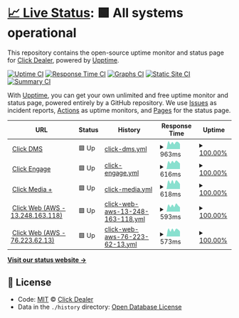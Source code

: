 # [📈 Live Status](https://clickdealer.github.io/upptime): <!--live status--> **🟩 All systems operational**

This repository contains the open-source uptime monitor and status page for [Click Dealer](https://clickdealer.co.uk), powered by [Upptime](https://github.com/upptime/upptime).

[![Uptime CI](https://github.com/koj-co/upptime/workflows/Uptime%20CI/badge.svg)](https://github.com/koj-co/upptime/actions?query=workflow%3A%22Uptime+CI%22)
[![Response Time CI](https://github.com/koj-co/upptime/workflows/Response%20Time%20CI/badge.svg)](https://github.com/koj-co/upptime/actions?query=workflow%3A%22Response+Time+CI%22)
[![Graphs CI](https://github.com/koj-co/upptime/workflows/Graphs%20CI/badge.svg)](https://github.com/koj-co/upptime/actions?query=workflow%3A%22Graphs+CI%22)
[![Static Site CI](https://github.com/koj-co/upptime/workflows/Static%20Site%20CI/badge.svg)](https://github.com/koj-co/upptime/actions?query=workflow%3A%22Static+Site+CI%22)
[![Summary CI](https://github.com/koj-co/upptime/workflows/Summary%20CI/badge.svg)](https://github.com/koj-co/upptime/actions?query=workflow%3A%22Summary+CI%22)

With [Upptime](https://upptime.js.org), you can get your own unlimited and free uptime monitor and status page, powered entirely by a GitHub repository. We use [Issues](https://github.com/clickdealer/upptime/issues) as incident reports, [Actions](https://github.com/clickdealer/upptime/actions) as uptime monitors, and [Pages](https://clickdealer.github.io/upptime) for the status page.

<!--start: status pages-->
<!-- This summary is generated by Upptime (https://github.com/upptime/upptime) -->
<!-- Do not edit this manually, your changes will be overwritten -->
<!-- prettier-ignore -->
| URL | Status | History | Response Time | Uptime |
| --- | ------ | ------- | ------------- | ------ |
| <img alt="" src="https://favicons.githubusercontent.com/myclickdealer.co.uk" height="13"> [Click DMS](https://myclickdealer.co.uk) | 🟩 Up | [click-dms.yml](https://github.com/clickdealer/upptime/commits/HEAD/history/click-dms.yml) | <details><summary><img alt="Response time graph" src="./graphs/click-dms/response-time-week.png" height="20"> 963ms</summary><br><a href="https://clickdealer.github.io/upptime/history/click-dms"><img alt="Response time 1004" src="https://img.shields.io/endpoint?url=https%3A%2F%2Fraw.githubusercontent.com%2Fclickdealer%2Fupptime%2FHEAD%2Fapi%2Fclick-dms%2Fresponse-time.json"></a><br><a href="https://clickdealer.github.io/upptime/history/click-dms"><img alt="24-hour response time 769" src="https://img.shields.io/endpoint?url=https%3A%2F%2Fraw.githubusercontent.com%2Fclickdealer%2Fupptime%2FHEAD%2Fapi%2Fclick-dms%2Fresponse-time-day.json"></a><br><a href="https://clickdealer.github.io/upptime/history/click-dms"><img alt="7-day response time 963" src="https://img.shields.io/endpoint?url=https%3A%2F%2Fraw.githubusercontent.com%2Fclickdealer%2Fupptime%2FHEAD%2Fapi%2Fclick-dms%2Fresponse-time-week.json"></a><br><a href="https://clickdealer.github.io/upptime/history/click-dms"><img alt="30-day response time 797" src="https://img.shields.io/endpoint?url=https%3A%2F%2Fraw.githubusercontent.com%2Fclickdealer%2Fupptime%2FHEAD%2Fapi%2Fclick-dms%2Fresponse-time-month.json"></a><br><a href="https://clickdealer.github.io/upptime/history/click-dms"><img alt="1-year response time 1004" src="https://img.shields.io/endpoint?url=https%3A%2F%2Fraw.githubusercontent.com%2Fclickdealer%2Fupptime%2FHEAD%2Fapi%2Fclick-dms%2Fresponse-time-year.json"></a></details> | <details><summary><a href="https://clickdealer.github.io/upptime/history/click-dms">100.00%</a></summary><a href="https://clickdealer.github.io/upptime/history/click-dms"><img alt="All-time uptime 99.22%" src="https://img.shields.io/endpoint?url=https%3A%2F%2Fraw.githubusercontent.com%2Fclickdealer%2Fupptime%2FHEAD%2Fapi%2Fclick-dms%2Fuptime.json"></a><br><a href="https://clickdealer.github.io/upptime/history/click-dms"><img alt="24-hour uptime 100.00%" src="https://img.shields.io/endpoint?url=https%3A%2F%2Fraw.githubusercontent.com%2Fclickdealer%2Fupptime%2FHEAD%2Fapi%2Fclick-dms%2Fuptime-day.json"></a><br><a href="https://clickdealer.github.io/upptime/history/click-dms"><img alt="7-day uptime 100.00%" src="https://img.shields.io/endpoint?url=https%3A%2F%2Fraw.githubusercontent.com%2Fclickdealer%2Fupptime%2FHEAD%2Fapi%2Fclick-dms%2Fuptime-week.json"></a><br><a href="https://clickdealer.github.io/upptime/history/click-dms"><img alt="30-day uptime 100.00%" src="https://img.shields.io/endpoint?url=https%3A%2F%2Fraw.githubusercontent.com%2Fclickdealer%2Fupptime%2FHEAD%2Fapi%2Fclick-dms%2Fuptime-month.json"></a><br><a href="https://clickdealer.github.io/upptime/history/click-dms"><img alt="1-year uptime 99.22%" src="https://img.shields.io/endpoint?url=https%3A%2F%2Fraw.githubusercontent.com%2Fclickdealer%2Fupptime%2FHEAD%2Fapi%2Fclick-dms%2Fuptime-year.json"></a></details>
| <img alt="" src="https://favicons.githubusercontent.com/example.click-engage.co.uk" height="13"> [Click Engage](https://example.click-engage.co.uk) | 🟩 Up | [click-engage.yml](https://github.com/clickdealer/upptime/commits/HEAD/history/click-engage.yml) | <details><summary><img alt="Response time graph" src="./graphs/click-engage/response-time-week.png" height="20"> 616ms</summary><br><a href="https://clickdealer.github.io/upptime/history/click-engage"><img alt="Response time 717" src="https://img.shields.io/endpoint?url=https%3A%2F%2Fraw.githubusercontent.com%2Fclickdealer%2Fupptime%2FHEAD%2Fapi%2Fclick-engage%2Fresponse-time.json"></a><br><a href="https://clickdealer.github.io/upptime/history/click-engage"><img alt="24-hour response time 478" src="https://img.shields.io/endpoint?url=https%3A%2F%2Fraw.githubusercontent.com%2Fclickdealer%2Fupptime%2FHEAD%2Fapi%2Fclick-engage%2Fresponse-time-day.json"></a><br><a href="https://clickdealer.github.io/upptime/history/click-engage"><img alt="7-day response time 616" src="https://img.shields.io/endpoint?url=https%3A%2F%2Fraw.githubusercontent.com%2Fclickdealer%2Fupptime%2FHEAD%2Fapi%2Fclick-engage%2Fresponse-time-week.json"></a><br><a href="https://clickdealer.github.io/upptime/history/click-engage"><img alt="30-day response time 557" src="https://img.shields.io/endpoint?url=https%3A%2F%2Fraw.githubusercontent.com%2Fclickdealer%2Fupptime%2FHEAD%2Fapi%2Fclick-engage%2Fresponse-time-month.json"></a><br><a href="https://clickdealer.github.io/upptime/history/click-engage"><img alt="1-year response time 717" src="https://img.shields.io/endpoint?url=https%3A%2F%2Fraw.githubusercontent.com%2Fclickdealer%2Fupptime%2FHEAD%2Fapi%2Fclick-engage%2Fresponse-time-year.json"></a></details> | <details><summary><a href="https://clickdealer.github.io/upptime/history/click-engage">100.00%</a></summary><a href="https://clickdealer.github.io/upptime/history/click-engage"><img alt="All-time uptime 98.93%" src="https://img.shields.io/endpoint?url=https%3A%2F%2Fraw.githubusercontent.com%2Fclickdealer%2Fupptime%2FHEAD%2Fapi%2Fclick-engage%2Fuptime.json"></a><br><a href="https://clickdealer.github.io/upptime/history/click-engage"><img alt="24-hour uptime 100.00%" src="https://img.shields.io/endpoint?url=https%3A%2F%2Fraw.githubusercontent.com%2Fclickdealer%2Fupptime%2FHEAD%2Fapi%2Fclick-engage%2Fuptime-day.json"></a><br><a href="https://clickdealer.github.io/upptime/history/click-engage"><img alt="7-day uptime 100.00%" src="https://img.shields.io/endpoint?url=https%3A%2F%2Fraw.githubusercontent.com%2Fclickdealer%2Fupptime%2FHEAD%2Fapi%2Fclick-engage%2Fuptime-week.json"></a><br><a href="https://clickdealer.github.io/upptime/history/click-engage"><img alt="30-day uptime 100.00%" src="https://img.shields.io/endpoint?url=https%3A%2F%2Fraw.githubusercontent.com%2Fclickdealer%2Fupptime%2FHEAD%2Fapi%2Fclick-engage%2Fuptime-month.json"></a><br><a href="https://clickdealer.github.io/upptime/history/click-engage"><img alt="1-year uptime 98.93%" src="https://img.shields.io/endpoint?url=https%3A%2F%2Fraw.githubusercontent.com%2Fclickdealer%2Fupptime%2FHEAD%2Fapi%2Fclick-engage%2Fuptime-year.json"></a></details>
| <img alt="" src="https://favicons.githubusercontent.com/api.myclickdealer.co.uk" height="13"> [Click Media +](https://api.myclickdealer.co.uk) | 🟩 Up | [click-media.yml](https://github.com/clickdealer/upptime/commits/HEAD/history/click-media.yml) | <details><summary><img alt="Response time graph" src="./graphs/click-media/response-time-week.png" height="20"> 618ms</summary><br><a href="https://clickdealer.github.io/upptime/history/click-media"><img alt="Response time 691" src="https://img.shields.io/endpoint?url=https%3A%2F%2Fraw.githubusercontent.com%2Fclickdealer%2Fupptime%2FHEAD%2Fapi%2Fclick-media%2Fresponse-time.json"></a><br><a href="https://clickdealer.github.io/upptime/history/click-media"><img alt="24-hour response time 432" src="https://img.shields.io/endpoint?url=https%3A%2F%2Fraw.githubusercontent.com%2Fclickdealer%2Fupptime%2FHEAD%2Fapi%2Fclick-media%2Fresponse-time-day.json"></a><br><a href="https://clickdealer.github.io/upptime/history/click-media"><img alt="7-day response time 618" src="https://img.shields.io/endpoint?url=https%3A%2F%2Fraw.githubusercontent.com%2Fclickdealer%2Fupptime%2FHEAD%2Fapi%2Fclick-media%2Fresponse-time-week.json"></a><br><a href="https://clickdealer.github.io/upptime/history/click-media"><img alt="30-day response time 539" src="https://img.shields.io/endpoint?url=https%3A%2F%2Fraw.githubusercontent.com%2Fclickdealer%2Fupptime%2FHEAD%2Fapi%2Fclick-media%2Fresponse-time-month.json"></a><br><a href="https://clickdealer.github.io/upptime/history/click-media"><img alt="1-year response time 691" src="https://img.shields.io/endpoint?url=https%3A%2F%2Fraw.githubusercontent.com%2Fclickdealer%2Fupptime%2FHEAD%2Fapi%2Fclick-media%2Fresponse-time-year.json"></a></details> | <details><summary><a href="https://clickdealer.github.io/upptime/history/click-media">100.00%</a></summary><a href="https://clickdealer.github.io/upptime/history/click-media"><img alt="All-time uptime 99.07%" src="https://img.shields.io/endpoint?url=https%3A%2F%2Fraw.githubusercontent.com%2Fclickdealer%2Fupptime%2FHEAD%2Fapi%2Fclick-media%2Fuptime.json"></a><br><a href="https://clickdealer.github.io/upptime/history/click-media"><img alt="24-hour uptime 100.00%" src="https://img.shields.io/endpoint?url=https%3A%2F%2Fraw.githubusercontent.com%2Fclickdealer%2Fupptime%2FHEAD%2Fapi%2Fclick-media%2Fuptime-day.json"></a><br><a href="https://clickdealer.github.io/upptime/history/click-media"><img alt="7-day uptime 100.00%" src="https://img.shields.io/endpoint?url=https%3A%2F%2Fraw.githubusercontent.com%2Fclickdealer%2Fupptime%2FHEAD%2Fapi%2Fclick-media%2Fuptime-week.json"></a><br><a href="https://clickdealer.github.io/upptime/history/click-media"><img alt="30-day uptime 100.00%" src="https://img.shields.io/endpoint?url=https%3A%2F%2Fraw.githubusercontent.com%2Fclickdealer%2Fupptime%2FHEAD%2Fapi%2Fclick-media%2Fuptime-month.json"></a><br><a href="https://clickdealer.github.io/upptime/history/click-media"><img alt="1-year uptime 99.07%" src="https://img.shields.io/endpoint?url=https%3A%2F%2Fraw.githubusercontent.com%2Fclickdealer%2Fupptime%2FHEAD%2Fapi%2Fclick-media%2Fuptime-year.json"></a></details>
| <img alt="" src="https://favicons.githubusercontent.com/13.248.163.118" height="13"> [Click Web (AWS - 13.248.163.118)](https://13.248.163.118) | 🟩 Up | [click-web-aws-13-248-163-118.yml](https://github.com/clickdealer/upptime/commits/HEAD/history/click-web-aws-13-248-163-118.yml) | <details><summary><img alt="Response time graph" src="./graphs/click-web-aws-13-248-163-118/response-time-week.png" height="20"> 593ms</summary><br><a href="https://clickdealer.github.io/upptime/history/click-web-aws-13-248-163-118"><img alt="Response time 1070" src="https://img.shields.io/endpoint?url=https%3A%2F%2Fraw.githubusercontent.com%2Fclickdealer%2Fupptime%2FHEAD%2Fapi%2Fclick-web-aws-13-248-163-118%2Fresponse-time.json"></a><br><a href="https://clickdealer.github.io/upptime/history/click-web-aws-13-248-163-118"><img alt="24-hour response time 431" src="https://img.shields.io/endpoint?url=https%3A%2F%2Fraw.githubusercontent.com%2Fclickdealer%2Fupptime%2FHEAD%2Fapi%2Fclick-web-aws-13-248-163-118%2Fresponse-time-day.json"></a><br><a href="https://clickdealer.github.io/upptime/history/click-web-aws-13-248-163-118"><img alt="7-day response time 593" src="https://img.shields.io/endpoint?url=https%3A%2F%2Fraw.githubusercontent.com%2Fclickdealer%2Fupptime%2FHEAD%2Fapi%2Fclick-web-aws-13-248-163-118%2Fresponse-time-week.json"></a><br><a href="https://clickdealer.github.io/upptime/history/click-web-aws-13-248-163-118"><img alt="30-day response time 521" src="https://img.shields.io/endpoint?url=https%3A%2F%2Fraw.githubusercontent.com%2Fclickdealer%2Fupptime%2FHEAD%2Fapi%2Fclick-web-aws-13-248-163-118%2Fresponse-time-month.json"></a><br><a href="https://clickdealer.github.io/upptime/history/click-web-aws-13-248-163-118"><img alt="1-year response time 1070" src="https://img.shields.io/endpoint?url=https%3A%2F%2Fraw.githubusercontent.com%2Fclickdealer%2Fupptime%2FHEAD%2Fapi%2Fclick-web-aws-13-248-163-118%2Fresponse-time-year.json"></a></details> | <details><summary><a href="https://clickdealer.github.io/upptime/history/click-web-aws-13-248-163-118">100.00%</a></summary><a href="https://clickdealer.github.io/upptime/history/click-web-aws-13-248-163-118"><img alt="All-time uptime 99.33%" src="https://img.shields.io/endpoint?url=https%3A%2F%2Fraw.githubusercontent.com%2Fclickdealer%2Fupptime%2FHEAD%2Fapi%2Fclick-web-aws-13-248-163-118%2Fuptime.json"></a><br><a href="https://clickdealer.github.io/upptime/history/click-web-aws-13-248-163-118"><img alt="24-hour uptime 100.00%" src="https://img.shields.io/endpoint?url=https%3A%2F%2Fraw.githubusercontent.com%2Fclickdealer%2Fupptime%2FHEAD%2Fapi%2Fclick-web-aws-13-248-163-118%2Fuptime-day.json"></a><br><a href="https://clickdealer.github.io/upptime/history/click-web-aws-13-248-163-118"><img alt="7-day uptime 100.00%" src="https://img.shields.io/endpoint?url=https%3A%2F%2Fraw.githubusercontent.com%2Fclickdealer%2Fupptime%2FHEAD%2Fapi%2Fclick-web-aws-13-248-163-118%2Fuptime-week.json"></a><br><a href="https://clickdealer.github.io/upptime/history/click-web-aws-13-248-163-118"><img alt="30-day uptime 100.00%" src="https://img.shields.io/endpoint?url=https%3A%2F%2Fraw.githubusercontent.com%2Fclickdealer%2Fupptime%2FHEAD%2Fapi%2Fclick-web-aws-13-248-163-118%2Fuptime-month.json"></a><br><a href="https://clickdealer.github.io/upptime/history/click-web-aws-13-248-163-118"><img alt="1-year uptime 99.33%" src="https://img.shields.io/endpoint?url=https%3A%2F%2Fraw.githubusercontent.com%2Fclickdealer%2Fupptime%2FHEAD%2Fapi%2Fclick-web-aws-13-248-163-118%2Fuptime-year.json"></a></details>
| <img alt="" src="https://favicons.githubusercontent.com/76.223.62.13" height="13"> [Click Web (AWS - 76.223.62.13)](https://76.223.62.13) | 🟩 Up | [click-web-aws-76-223-62-13.yml](https://github.com/clickdealer/upptime/commits/HEAD/history/click-web-aws-76-223-62-13.yml) | <details><summary><img alt="Response time graph" src="./graphs/click-web-aws-76-223-62-13/response-time-week.png" height="20"> 573ms</summary><br><a href="https://clickdealer.github.io/upptime/history/click-web-aws-76-223-62-13"><img alt="Response time 942" src="https://img.shields.io/endpoint?url=https%3A%2F%2Fraw.githubusercontent.com%2Fclickdealer%2Fupptime%2FHEAD%2Fapi%2Fclick-web-aws-76-223-62-13%2Fresponse-time.json"></a><br><a href="https://clickdealer.github.io/upptime/history/click-web-aws-76-223-62-13"><img alt="24-hour response time 435" src="https://img.shields.io/endpoint?url=https%3A%2F%2Fraw.githubusercontent.com%2Fclickdealer%2Fupptime%2FHEAD%2Fapi%2Fclick-web-aws-76-223-62-13%2Fresponse-time-day.json"></a><br><a href="https://clickdealer.github.io/upptime/history/click-web-aws-76-223-62-13"><img alt="7-day response time 573" src="https://img.shields.io/endpoint?url=https%3A%2F%2Fraw.githubusercontent.com%2Fclickdealer%2Fupptime%2FHEAD%2Fapi%2Fclick-web-aws-76-223-62-13%2Fresponse-time-week.json"></a><br><a href="https://clickdealer.github.io/upptime/history/click-web-aws-76-223-62-13"><img alt="30-day response time 518" src="https://img.shields.io/endpoint?url=https%3A%2F%2Fraw.githubusercontent.com%2Fclickdealer%2Fupptime%2FHEAD%2Fapi%2Fclick-web-aws-76-223-62-13%2Fresponse-time-month.json"></a><br><a href="https://clickdealer.github.io/upptime/history/click-web-aws-76-223-62-13"><img alt="1-year response time 942" src="https://img.shields.io/endpoint?url=https%3A%2F%2Fraw.githubusercontent.com%2Fclickdealer%2Fupptime%2FHEAD%2Fapi%2Fclick-web-aws-76-223-62-13%2Fresponse-time-year.json"></a></details> | <details><summary><a href="https://clickdealer.github.io/upptime/history/click-web-aws-76-223-62-13">100.00%</a></summary><a href="https://clickdealer.github.io/upptime/history/click-web-aws-76-223-62-13"><img alt="All-time uptime 99.37%" src="https://img.shields.io/endpoint?url=https%3A%2F%2Fraw.githubusercontent.com%2Fclickdealer%2Fupptime%2FHEAD%2Fapi%2Fclick-web-aws-76-223-62-13%2Fuptime.json"></a><br><a href="https://clickdealer.github.io/upptime/history/click-web-aws-76-223-62-13"><img alt="24-hour uptime 100.00%" src="https://img.shields.io/endpoint?url=https%3A%2F%2Fraw.githubusercontent.com%2Fclickdealer%2Fupptime%2FHEAD%2Fapi%2Fclick-web-aws-76-223-62-13%2Fuptime-day.json"></a><br><a href="https://clickdealer.github.io/upptime/history/click-web-aws-76-223-62-13"><img alt="7-day uptime 100.00%" src="https://img.shields.io/endpoint?url=https%3A%2F%2Fraw.githubusercontent.com%2Fclickdealer%2Fupptime%2FHEAD%2Fapi%2Fclick-web-aws-76-223-62-13%2Fuptime-week.json"></a><br><a href="https://clickdealer.github.io/upptime/history/click-web-aws-76-223-62-13"><img alt="30-day uptime 100.00%" src="https://img.shields.io/endpoint?url=https%3A%2F%2Fraw.githubusercontent.com%2Fclickdealer%2Fupptime%2FHEAD%2Fapi%2Fclick-web-aws-76-223-62-13%2Fuptime-month.json"></a><br><a href="https://clickdealer.github.io/upptime/history/click-web-aws-76-223-62-13"><img alt="1-year uptime 99.37%" src="https://img.shields.io/endpoint?url=https%3A%2F%2Fraw.githubusercontent.com%2Fclickdealer%2Fupptime%2FHEAD%2Fapi%2Fclick-web-aws-76-223-62-13%2Fuptime-year.json"></a></details>

<!--end: status pages-->

[**Visit our status website →**](https://clickdealer.github.io/upptime)

## 📄 License

- Code: [MIT](./LICENSE) © [Click Dealer](https://clickdealer.co.uk)
- Data in the `./history` directory: [Open Database License](https://opendatacommons.org/licenses/odbl/1-0/)
